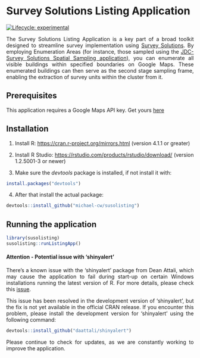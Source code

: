 
<!-- README.md is generated from README.Rmd. Please edit that file -->

# Survey Solutions Listing Application

<!-- badges: start -->

[![Lifecycle:
experimental](https://img.shields.io/badge/lifecycle-experimental-orange.svg)](https://lifecycle.r-lib.org/articles/stages.html#experimental)
<!-- badges: end -->

<div style="text-align: justify">

The Survey Solutions Listing Application is a key part of a broad
toolkit designed to streamline survey implementation using [Survey
Solutions](https://docs.mysurvey.solutions/). By employing Enumeration
Areas (for instance, those sampled using the [JDC-Survey Solutions
Spatial Sampling
application](https://github.com/michael-cw/susogrdframe)), you can
enumerate all visible buildings within specified boundaries on Google
Maps. These enumerated buildings can then serve as the second stage
sampling frame, enabling the extraction of survey units within the
cluster from it.

## Prerequisites

This application requires a Google Maps API key. Get yours
[here](https://mapsplatform.google.com/)

## Installation

1.  Install R: <https://cran.r-project.org/mirrors.html> (version 4.1.1
    or greater)

2.  Install R Studio: <https://rstudio.com/products/rstudio/download/>
    (version 1.2.5001-3 or newer)

3.  Make sure the *devtools* package is installed, if not install it
    with:

``` r
install.packages("devtools")
```

4.  After that install the actual package:

``` r
devtools::install_github("michael-cw/susolisting")
```

## Running the application

``` r
library(susolisting)
susolisting::runListingApp()
```

#### Attention - Potential issue with ‘shinyalert’

There’s a known issue with the ‘shinyalert’ package from Dean Attali,
which may cause the application to fail during start-up on certain
Windows installations running the latest version of R. For more details,
please check this
[issue](https://github.com/daattali/shinyalert/issues/75).

This issue has been resolved in the development version of ‘shinyalert’,
but the fix is not yet available in the official CRAN release. If you
encounter this problem, please install the development version for
‘shinyalert’ using the following command:

``` r
devtools::install_github("daattali/shinyalert")
```

Please continue to check for updates, as we are constantly working to
improve the application.

</div>
